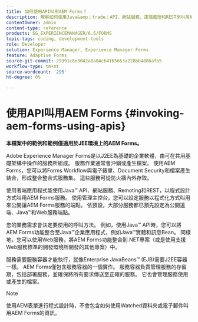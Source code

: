 ```yaml
---
title: 如何使用API叫用AEM Forms？
description: 瞭解如何使用Java&amp；trade；API、網站服務、遠端處理和REST來叫用AEM Forms服務。
contentOwner: admin
content-type: reference
products: SG_EXPERIENCEMANAGER/6.5/FORMS
topic-tags: coding, development-tools
role: Developer
solution: Experience Manager, Experience Manager Forms
feature: Adaptive Forms
source-git-commit: 29391c8e3042a8a04c64165663a228bb4886afb5
workflow-type: tm+mt
source-wordcount: '295'
ht-degree: 0%

---
```


# 使用API叫用AEM Forms {#invoking-aem-forms-using-apis}

**本檔案中的範例和範例僅適用於JEE環境上的AEM Forms。**

Adobe Experience Manager Forms是以J2EE為基礎的企業軟體，由可在共用基礎架構中操作的服務所組成。 服務作業通常會沖銷或產生檔案。 使用AEM Forms，您可以將Forms Workflow與電子錶單、Document Security和檔案產生結合，形成整合整合式服務集。 這些服務可從防火牆內外存取。

使用者端應用程式能使用Java™ API、網站服務、Remoting和REST，以程式設計方式叫用AEM Forms服務。 使用管理主控台，您可以設定服務以程式化方式叫用來公開讓AEM Forms服務的端點。 依預設，大部分服務都已預先設定為公開遠端、Java™和Web服務端點。

您的業務需求會決定要使用的呼叫方法。 例如，使用Java™ API時，您可以將AEM Forms功能整合至Java™企業應用程式，例如Java™實體和訊息Bean。 同樣地，您可以使用Web服務，將AEM Forms功能整合到.NET專案（或是使用支援Web服務標準的開發環境所開發的其他專案）中。

服務需要服務容器才能執行，就像Enterprise JavaBeans™ (EJB)需要J2EE容器一樣。 AEM Forms僅包含服務容器的一個實作。 服務容器負責管理服務的存留期，包括部署服務，並確保將所有要求傳送至正確的服務。 它也會管理服務使用或產生的檔案。

>[!NOTE]
>
>使用AEM表單進行程式設計時，不會包含如何使用Watched資料夾或電子郵件叫用AEM Forms的資訊。
